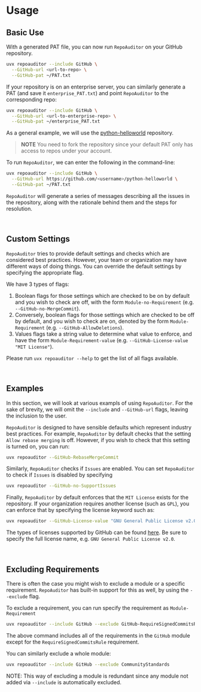 # Usage

## Basic Use

With a generated PAT file, you can now run `RepoAuditor` on your GitHub repository.

```sh
uvx repoauditor --include GitHub \
  --GitHub-url <url-to-repo> \
  --GitHub-pat ~/PAT.txt
```

If your repository is on an enterprise server, you can similarly generate a PAT (and save it `enterprise_PAT.txt`) and point `RepoAuditor` to the corresponding repo:

```sh
uvx repoauditor --include GitHub \
  --GitHub-url <url-to-enterprise-repo> \
  --GitHub-pat ~/enterprise_PAT.txt
```

As a general example, we will use the [python-helloworld](https://github.com/dbarnett/python-helloworld) repository.

> **NOTE** You need to fork the repository since your default PAT only has access to repos under your account.

To run `RepoAuditor`, we can enter the following in the command-line:

```sh
uvx repoauditor --include GitHub \
  --GitHub-url https://github.com/<username>/python-helloworld \
  --GitHub-pat ~/PAT.txt
```

`RepoAuditor` will generate a series of messages describing all the issues in the repository, along with the rationale behind them and the steps for resolution.

<br/>

## Custom Settings

`RepoAuditor` tries to provide default settings and checks which are considered best practices. However, your team or organization may have different ways of doing things.
You can override the default settings by specifying the appropriate flag.

We have 3 types of flags:

1. Boolean flags for those settings which are checked to be on by default and you wish to check are off, with the form `Module-no-Requirement` (e.g. `--GitHub-no-MergeCommit`).
2. Conversely, boolean flags for those settings which are checked to be off by default, and you wish to check are on, denoted by the form `Module-Requirement` (e.g. `--GitHub-AllowDeletions`).
3. Values flags take a string value to determine what value to enforce, and have the form `Module-Requirement-value` (e.g. `--GitHub-License-value "MIT License"`).

Please run `uvx repoauditor --help` to get the list of all flags available.

<br/>

## Examples

In this section, we will look at various exampls of using `RepoAuditor`. For the sake of brevity, we will omit the `--include` and `--GitHub-url` flags, leaving the inclusion to the user.

`RepoAuditor` is designed to have sensible defaults which represent industry best practices.
For example, `RepoAuditor` by default checks that the setting `Allow rebase merging` is off. However, if you wish to check that this setting is turned on, you can run:

```sh
uvx repoauditor --GitHub-RebaseMergeCommit
```

Similarly, `RepoAuditor` checks if `Issues` are enabled. You can set `RepoAuditor` to check if `Issues` is disabled by specifying

```sh
uvx repoauditor --GitHub-no-SupportIssues
```

Finally, `RepoAuditor` by default enforces that the `MIT License` exists for the repository. If your organization requires another license (such as `GPL`), you can enforce that by specifying the license keyword such as:

```sh
uvx repoauditor --GitHub-License-value "GNU General Public License v2.0"
```

The types of licenses supported by GitHub can be found [here](https://docs.github.com/en/repositories/managing-your-repositorys-settings-and-features/customizing-your-repository/licensing-a-repository#searching-github-by-license-type). Be sure to specify the full license name, e.g. `GNU General Public License v2.0`.

<br/>

## Excluding Requirements

There is often the case you might wish to exclude a module or a specific requirement.
`RepoAuditor` has built-in support for this as well, by using the `--exclude` flag.

To exclude a requirement, you can run specify the requirement as `Module-Requirement`

```sh
uvx repoauditor --include GitHub --exclude GitHub-RequireSignedCommitsRule
```

The above command includes all of the requirements in the `GitHub` module except for the `RequireSignedCommitsRule` requirement.

You can similarly exclude a whole module:

```sh
uvx repoauditor --include GitHub --exclude CommunityStandards
```

NOTE: This way of excluding a module is redundant since any module not added via `--include` is automatically excluded.
